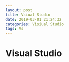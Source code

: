 ```yaml
---
layout: post
title: Vsiual Studio
date: 2019-03-01 21:24:32
categories: Visiual Studio
tags: Vs
---
```


# Visual Studio